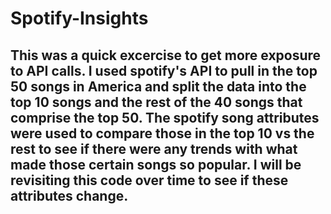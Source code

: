 # Spotify-Insights

## This was a quick excercise to get more exposure to API calls. I used spotify's API to pull in the top 50 songs in America and split the data into the top 10 songs and the rest of the 40 songs that comprise the top 50. The spotify song attributes were used to compare those in the top 10 vs the rest to see if there were any trends with what made those certain songs so popular. I will be revisiting this code over time to see if these attributes change. 
